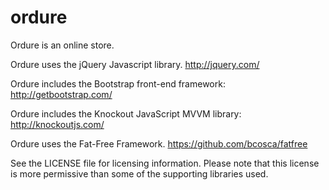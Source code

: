 ordure
======

Ordure is an online store.

Ordure uses the jQuery Javascript library.
  http://jquery.com/

Ordure includes the Bootstrap front-end framework:
  http://getbootstrap.com/

Ordure includes the Knockout JavaScript MVVM library:
  http://knockoutjs.com/

Ordure uses the Fat-Free Framework.
  https://github.com/bcosca/fatfree

See the LICENSE file for licensing information. Please note that this license
is more permissive than some of the supporting libraries used.
